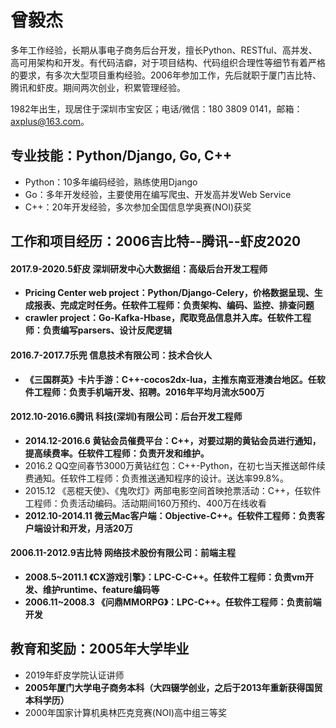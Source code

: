 # 曾毅杰

多年工作经验，长期从事电子商务后台开发，擅长Python、RESTful、高并发、高可用架构和开发。有代码洁癖，对于项目结构、代码组织合理性等细节有着严格的要求，有多次大型项目重构经验。2006年参加工作，先后就职于厦门吉比特、腾讯和虾皮。期间两次创业，积累管理经验。

1982年出生，现居住于深圳市宝安区；电话/微信：180 3809 0141，邮箱：axplus@163.com。

## 专业技能：Python/Django, Go, C++

* Python：10多年编码经验，熟练使用Django
* Go：多年开发经验，主要使用在编写爬虫、开发高并发Web Service
* C++：20年开发经验，多次参加全国信息学奥赛(NOI)获奖

## 工作和项目经历：2006吉比特--腾讯--虾皮2020

#### 2017.9-2020.5虾皮 深圳研发中心大数据组：高级后台开发工程师

* **Pricing Center web project：Python/Django-Celery，价格数据呈现、生成报表、完成定时任务。任软件工程师：负责架构、编码、监控、排查问题**
* **crawler project：Go-Kafka-Hbase，爬取竞品信息并入库。任软件工程师：负责编写parsers、设计反爬逻辑**

#### 2016.7-2017.7乐兜 信息技术有限公司：技术合伙人

* **《三国群英》卡片手游：C++-cocos2dx-lua，主推东南亚港澳台地区。任软件工程师：负责手机端开发、招聘。2016年平均月流水500万**

#### 2012.10-2016.6腾讯 科技(深圳)有限公司：后台开发工程师

* **2014.12-2016.6 黄钻会员催费平台：C++，对要过期的黄钻会员进行通知，提高续费率。任软件工程师：负责开发和维护。**
* 2016.2 QQ空间春节3000万黄钻红包：C++-Python，在初七当天推送邮件续费通知。任软件工程师：负责推送通知程序的设计。送达率99.8%。
* 2015.12 《恶棍天使》、《鬼吹灯》两部电影空间首映抢票活动：C++，任软件工程师：负责活动编码。活动期间160万预约、400万在线收看
* **2012.10-2014.11 微云Mac客户端：Objective-C++。任软件工程师：负责客户端设计和开发，月活20万**

#### 2006.11-2012.9吉比特 网络技术股份有限公司：前端主程

* **2008.5~2011.1 《CX游戏引擎》：LPC-C-C++。任软件工程师：负责vm开发、维护runtime、feature编码等**
* **2006.11~2008.3 《问鼎MMORPG》：LPC-C++。任软件工程师：负责前端开发**

## 教育和奖励：2005年大学毕业

* 2019年虾皮学院认证讲师
* **2005年厦门大学电子商务本科（大四辍学创业，之后于2013年重新获得国贸本科学历）**
* 2000年国家计算机奥林匹克竞赛(NOI)高中组三等奖 

